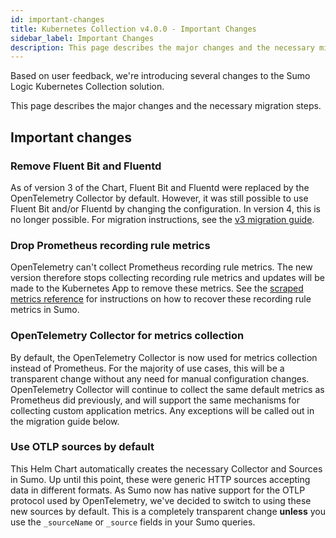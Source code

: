 ```yaml
---
id: important-changes
title: Kubernetes Collection v4.0.0 - Important Changes
sidebar_label: Important Changes
description: This page describes the major changes and the necessary migration steps.
---
```


Based on user feedback, we're introducing several changes to the Sumo Logic Kubernetes Collection solution.

This page describes the major changes and the necessary migration steps.

## Important changes

### Remove Fluent Bit and Fluentd

As of version 3 of the Chart, Fluent Bit and Fluentd were replaced by the OpenTelemetry Collector by default. However, it was still possible to use Fluent Bit and/or Fluentd by changing the configuration. In version 4, this is no longer possible. For migration instructions, see the [v3 migration guide][v3_migration_guide].

### Drop Prometheus recording rule metrics

OpenTelemetry can't collect Prometheus recording rule metrics. The new version therefore stops collecting recording rule metrics and updates will be made to the Kubernetes App to remove these metrics. See the [scraped metrics reference][scraped_metrics_aggregations] for instructions on how to recover these recording rule metrics in Sumo.

### OpenTelemetry Collector for metrics collection

By default, the OpenTelemetry Collector is now used for metrics collection instead of Prometheus. For the majority of use cases, this will be a transparent change without any need for manual configuration changes. OpenTelemetry Collector will continue to collect the same default metrics as Prometheus did previously, and will support the same mechanisms for collecting custom application metrics. Any exceptions will be called out in the migration guide below.

### Use OTLP sources by default

This Helm Chart automatically creates the necessary Collector and Sources in Sumo. Up until this point, these were generic HTTP sources accepting data in different formats. As Sumo now has native support for the OTLP protocol used by OpenTelemetry, we've decided to switch to using these new sources by default. This is a completely transparent change **unless** you use the `_sourceName` or `_source` fields in your Sumo queries.

[v3_migration_guide]: https://help.sumologic.com/docs/send-data/kubernetes/v3/how-to-upgrade/
[scraped_metrics_aggregations]: https://github.com/SumoLogic/sumologic-kubernetes-collection/blob/main/docs/scraped-metrics.md#aggregations-removed
